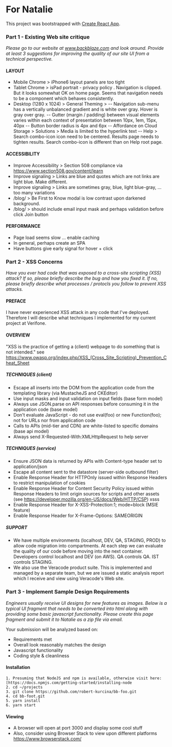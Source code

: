 # For Natalie
This project was bootstrapped with [Create React App](https://github.com/facebookincubator/create-react-app).

### Part 1 - Existing Web site critique
_Please go to our website at www.backblaze.com and look around.  Provide at least 3 suggestions for improving the quality of our site UI from a technical perspective._
#### LAYOUT
- Mobile Chrome > iPhone6 layout panels are too tight
- Tablet Chrome > isPad portrait - privacy policy . Navigation is clipped. But it looks somewhat OK on home page. Seems that navigation needs to be a component which behaves consistently.
- Desktop (1280 x 1024) > General Theming >
  -- Navigation sub-menu has a vertically unbalanced gradient and is white over gray. Hover is gray over gray.
  -- Gutter (margin / padding) between visual elements varies within each context of presentation between 10px, 1em, 15px, 40px
  -- Button border radius is 4px and 6px
  -- Affordance on Cloud Storage > Solutions > Media is limited to the hyperlink text
  -- Help > Search combo-icon icon need to be centered. Results page needs to tighten results. Search combo-icon is different than on Help root page.

#### ACCESSIBILITY
- Improve Accessibility > Section 508 compliance via https://www.section508.gov/content/learn
- Improve signaling > Links are blue and quotes which are not links are light blue. Make different.
- Improve signaling > Links are sometimes gray, blue, light blue-gray, ... too many variations
- /blog/ > Be First to Know modal is low contrast upon darkened background.
- /blog/ > should include email input mask and perhaps validation before click Join button

#### PERFORMANCE
- Page load seems slow ... enable caching
- In general, perhaps create an SPA
- Have buttons give early signal for hover + click




### Part 2 - XSS Concerns
_Have you ever had code that was exposed to a cross-site scripting (XSS) attack?  If so, please briefly describe the bug and how you fixed it. If no, please briefly describe what processes / protocls you follow to prevent XSS attacks._

#### PREFACE
I have never experienced XSS attack in any code that I've deployed.
Therefore I will describe what techniques I implemented for my current project at Verifone.

#### OVERVIEW
"XSS is the practice of getting a (client) webpage to do something that is not intended."
see https://www.owasp.org/index.php/XSS_(Cross_Site_Scripting)_Prevention_Cheat_Sheet

##### TECHNIQUES (client)
- Escape all inserts into the DOM from the application code from the templating library (via MustacheJS and CKEditor)
- Use input masks and input validation on input fields (base form model)
- Always use JSON.parse on API responses before consuming it in the application code (base model)
- Don't evaluate JavaScript - do not use eval(foo) or new Function(foo); not for URLs nor from application code
- Calls to APIs (mid-tier and CDN) are white-listed to specific domains (base api model)
- Always send X-Requested-With:XMLHttpRequest to help server

##### TECHNIQUES (service)
- Ensure JSON data is returned by APIs with Content-type header set to application/json
- Escape all content sent to the datastore (server-side outbound filter)
- Enable Response Header for HTTPOnly issued within Response Headers to restrict manipulation of cookies
- Enable Response Header for Content Security Policy issued within Response Headers to limit origin sources for scripts and other assets (see https://developer.mozilla.org/en-US/docs/Web/HTTP/CSP)
xsss
- Enable Response Header for X-XSS-Protection:1; mode=block (MSIE feature)
- Enable Response Header for X-Frame-Options: SAMEORIGIN

##### SUPPORT
- We have multiple environments (localhost, DEV, QA, STAGING, PROD) to allow code migration into compartments.
At each step we can evaluate the quality of our code before moving into the next container. Developers control localhost and DEV (on AWS). QA controls QA. IST controls STAGING.
- We also use the Veracode product suite. This is implemented and managed by a separate team, but we are issued a static analysis report which I receive and view using Veracode's Web site.




### Part 3 - Implement Sample Design Requirements
_Engineers usually receive UI designs for new features as images.  Below is a typical UI fragment that needs to be converted into html along with providing some basic javascript functionality.  Please create this page fragment and submit it to Natalie as a zip file via email._

Your submission will be analyzed based on:
- Requirements met
- Overall look reasonably matches the design
- Javascript functionality
- Coding style & cleanliness


#### Installation
```
1. Presuming that NodeJS and npm is available, otherwise visit here: [https://docs.npmjs.com/getting-started/installing-node
2. cd ~/projects
3. git clone https://github.com/robert-kurcina/bb-foo.git
4. cd bb-foot.git
5. yarn install
6. yarn start
```
#### Viewing
- A browser will open at port 3000 and display some cool stuff
- Also, consider using Browser Stack to view upon different platforms https://www.browserstack.com/
